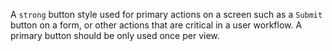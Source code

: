 A `strong` button style used for primary actions on a screen such as a `Submit` button on a form, or other actions that are critical in a user workflow. A primary button should be only used once per view.